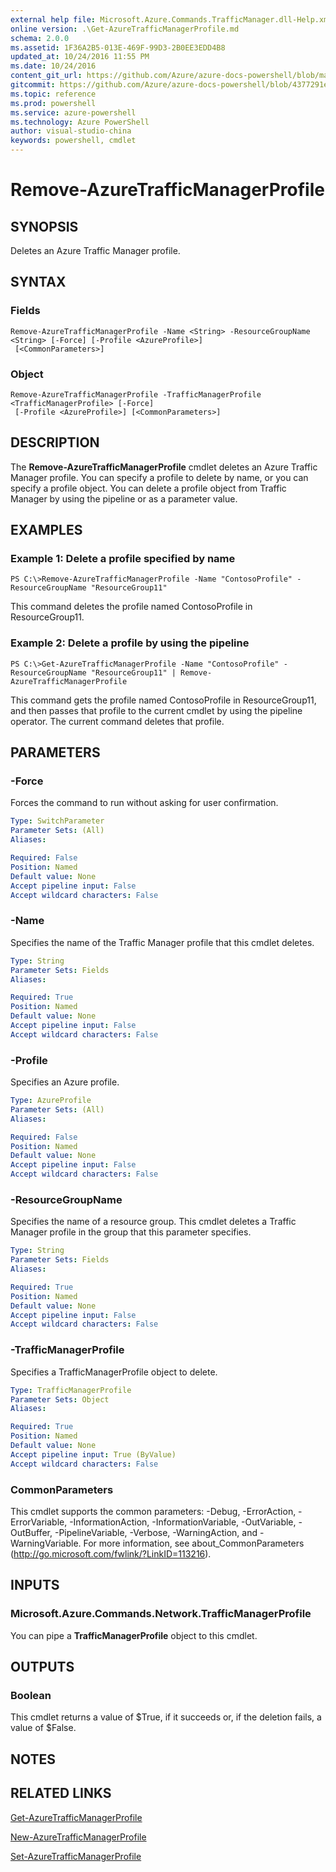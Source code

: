 ```yaml
---
external help file: Microsoft.Azure.Commands.TrafficManager.dll-Help.xml
online version: .\Get-AzureTrafficManagerProfile.md
schema: 2.0.0
ms.assetid: 1F36A2B5-013E-469F-99D3-2B0EE3EDD4B8
updated_at: 10/24/2016 11:55 PM
ms.date: 10/24/2016
content_git_url: https://github.com/Azure/azure-docs-powershell/blob/master/azureps-cmdlets-docs/ResourceManager/AzureRM.TrafficManager/v0.9.8/Remove-AzureTrafficManagerProfile.md
gitcommit: https://github.com/Azure/azure-docs-powershell/blob/4377291ee360e58e2c1c5d644155daf6a0279055/azureps-cmdlets-docs/ResourceManager/AzureRM.TrafficManager/v0.9.8/Remove-AzureTrafficManagerProfile.md
ms.topic: reference
ms.prod: powershell
ms.service: azure-powershell
ms.technology: Azure PowerShell
author: visual-studio-china
keywords: powershell, cmdlet
---
```


# Remove-AzureTrafficManagerProfile

## SYNOPSIS
Deletes an Azure Traffic Manager profile.

## SYNTAX

### Fields
```
Remove-AzureTrafficManagerProfile -Name <String> -ResourceGroupName <String> [-Force] [-Profile <AzureProfile>]
 [<CommonParameters>]
```

### Object
```
Remove-AzureTrafficManagerProfile -TrafficManagerProfile <TrafficManagerProfile> [-Force]
 [-Profile <AzureProfile>] [<CommonParameters>]
```

## DESCRIPTION
The **Remove-AzureTrafficManagerProfile** cmdlet deletes an Azure Traffic Manager profile.
You can specify a profile to delete by name, or you can specify a profile object.
You can delete a profile object from Traffic Manager by using the pipeline or as a parameter value.

## EXAMPLES

### Example 1: Delete a profile specified by name
```
PS C:\>Remove-AzureTrafficManagerProfile -Name "ContosoProfile" -ResourceGroupName "ResourceGroup11"
```

This command deletes the profile named ContosoProfile in ResourceGroup11.

### Example 2: Delete a profile by using the pipeline
```
PS C:\>Get-AzureTrafficManagerProfile -Name "ContosoProfile" -ResourceGroupName "ResourceGroup11" | Remove-AzureTrafficManagerProfile
```

This command gets the profile named ContosoProfile in ResourceGroup11, and then passes that profile to the current cmdlet by using the pipeline operator.
The current command deletes that profile.

## PARAMETERS

### -Force
Forces the command to run without asking for user confirmation.

```yaml
Type: SwitchParameter
Parameter Sets: (All)
Aliases: 

Required: False
Position: Named
Default value: None
Accept pipeline input: False
Accept wildcard characters: False
```

### -Name
Specifies the name of the Traffic Manager profile that this cmdlet deletes.

```yaml
Type: String
Parameter Sets: Fields
Aliases: 

Required: True
Position: Named
Default value: None
Accept pipeline input: False
Accept wildcard characters: False
```

### -Profile
Specifies an Azure profile.

```yaml
Type: AzureProfile
Parameter Sets: (All)
Aliases: 

Required: False
Position: Named
Default value: None
Accept pipeline input: False
Accept wildcard characters: False
```

### -ResourceGroupName
Specifies the name of a resource group. This cmdlet deletes a Traffic Manager profile in the group that this parameter specifies.

```yaml
Type: String
Parameter Sets: Fields
Aliases: 

Required: True
Position: Named
Default value: None
Accept pipeline input: False
Accept wildcard characters: False
```

### -TrafficManagerProfile
Specifies a TrafficManagerProfile object to delete.

```yaml
Type: TrafficManagerProfile
Parameter Sets: Object
Aliases: 

Required: True
Position: Named
Default value: None
Accept pipeline input: True (ByValue)
Accept wildcard characters: False
```

### CommonParameters
This cmdlet supports the common parameters: -Debug, -ErrorAction, -ErrorVariable, -InformationAction, -InformationVariable, -OutVariable, -OutBuffer, -PipelineVariable, -Verbose, -WarningAction, and -WarningVariable. For more information, see about_CommonParameters (http://go.microsoft.com/fwlink/?LinkID=113216).

## INPUTS

### Microsoft.Azure.Commands.Network.TrafficManagerProfile
You can pipe a **TrafficManagerProfile** object to this cmdlet.

## OUTPUTS

### Boolean
This cmdlet returns a value of $True, if it succeeds or, if the deletion fails, a value of $False.

## NOTES

## RELATED LINKS

[Get-AzureTrafficManagerProfile](./Get-AzureTrafficManagerProfile.md)

[New-AzureTrafficManagerProfile](./New-AzureTrafficManagerProfile.md)

[Set-AzureTrafficManagerProfile](./Set-AzureTrafficManagerProfile.md)


